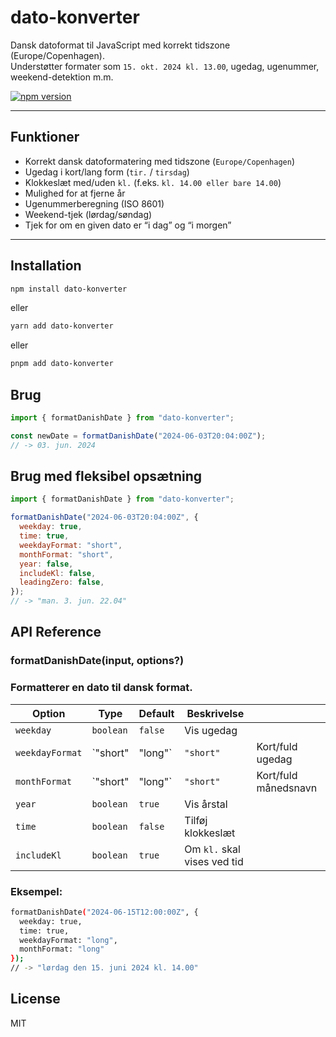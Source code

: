 # dato-konverter

Dansk datoformat til JavaScript med korrekt tidszone (Europe/Copenhagen).  
Understøtter formater som `15. okt. 2024 kl. 13.00`, ugedag, ugenummer, weekend-detektion m.m.

[![npm version](https://badge.fury.io/js/dato-konverter.svg)](https://www.npmjs.com/package/dato-konverter)

---

## Funktioner

- Korrekt dansk datoformatering med tidszone (`Europe/Copenhagen`)
- Ugedag i kort/lang form (`tir.` / `tirsdag`)
- Klokkeslæt med/uden `kl.` (f.eks. `kl. 14.00 eller bare 14.00`)
- Mulighed for at fjerne år
- Ugenummerberegning (ISO 8601)
- Weekend-tjek (lørdag/søndag)
- Tjek for om en given dato er “i dag” og “i morgen”

---

## Installation

```bash
npm install dato-konverter
```

eller

```bash
yarn add dato-konverter
```

eller

```bash
pnpm add dato-konverter
```

## Brug

```js
import { formatDanishDate } from "dato-konverter";

const newDate = formatDanishDate("2024-06-03T20:04:00Z");
// -> 03. jun. 2024

```

## Brug med fleksibel opsætning

```js
import { formatDanishDate } from "dato-konverter";

formatDanishDate("2024-06-03T20:04:00Z", {
  weekday: true,
  time: true,
  weekdayFormat: "short",
  monthFormat: "short",
  year: false,
  includeKl: false,
  leadingZero: false,
});
// -> "man. 3. jun. 22.04"
```

## API Reference

### formatDanishDate(input, options?)

### Formatterer en dato til dansk format.

| Option          | Type      | Default  | Beskrivelse                 |                      |
| --------------- | --------- | -------- | --------------------------- | -------------------- |
| `weekday`       | `boolean` | `false`  | Vis ugedag                  |                      |
| `weekdayFormat` | \`"short" | "long"\` | `"short"`                   | Kort/fuld ugedag     |
| `monthFormat`   | \`"short" | "long"\` | `"short"`                   | Kort/fuld månedsnavn |
| `year`          | `boolean` | `true`   | Vis årstal                  |                      |
| `time`          | `boolean` | `false`  | Tilføj klokkeslæt           |                      |
| `includeKl`     | `boolean` | `true`   | Om `kl.` skal vises ved tid |                      |

### Eksempel:

```bash
formatDanishDate("2024-06-15T12:00:00Z", {
  weekday: true,
  time: true,
  weekdayFormat: "long",
  monthFormat: "long"
});
// -> "lørdag den 15. juni 2024 kl. 14.00"
```

## License

MIT
